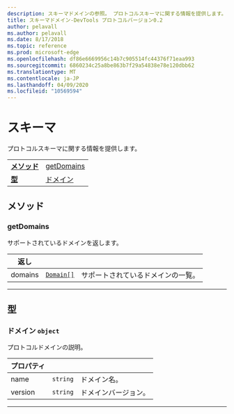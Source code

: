 ```yaml
---
description: スキーマドメインの参照。 プロトコルスキーマに関する情報を提供します。
title: スキーマドメイン-DevTools プロトコルバージョン0.2
author: pelavall
ms.author: pelavall
ms.date: 8/17/2018
ms.topic: reference
ms.prod: microsoft-edge
ms.openlocfilehash: df86e6669956c14b7c905514fc44376f71eaa993
ms.sourcegitcommit: 6860234c25a8be863b7f29a54838e78e120dbb62
ms.translationtype: MT
ms.contentlocale: ja-JP
ms.lasthandoff: 04/09/2020
ms.locfileid: "10569594"
---
```

# スキーマ
プロトコルスキーマに関する情報を提供します。

| | |
|-|-|
| [**メソッド**](#methods) | [getDomains](#getdomains) |
| [**型**](#types) | [ドメイン](#domain) |
## メソッド

### getDomains
サポートされているドメインを返します。

<table>
    <thead>
        <tr>
            <th>返し</th>
            <th></th>
            <th></th>
        </tr>
    </thead>
    <tbody>
        <tr>
            <td>domains</td>
            <td><a href="#domain"><code class="flyout">Domain[]</code></a></td>
            <td>サポートされているドメインの一覧。</td>
        </tr>
    </tbody>
</table>
</p>

---

## 型

### <a name="domain"></a> ドメイン `object`

プロトコルドメインの説明。

<table>
    <thead>
        <tr>
            <th>プロパティ</th>
            <th></th>
            <th></th>
        </tr>
    </thead>
    <tbody>
        <tr>
            <td>name</td>
            <td><code class="flyout">string</code></td>
            <td>ドメイン名。</td>
        </tr>
        <tr>
            <td>version</td>
            <td><code class="flyout">string</code></td>
            <td>ドメインバージョン。</td>
        </tr>
    </tbody>
</table>
</p>

---
